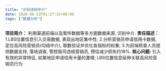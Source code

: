 ```yaml
---
title: "识别违规中介"
date: 2020-06-23T01:27:32+08:00
tags: ["数据分析"]
---
```

**项目简介：**
利用渠道前端以及案件数据等多方面数据来源, 识别中介.
**责任描述：**
1.LBS位置信息引入交易数据, 表现出地区集中性;
2.分析营销员申请信用卡数据, 定位高风险营销员(勾结中介), 取数验证并优化各指标的权重;
3.为前端核查人员提供数据支持, 落地调查, 管控我司违规营销员, 预估减少损失约18%.
**核心问题:**
引入有效的异常特征, 如某地区申请信用卡量的激增;  LBS位置信息延伸关联高风险营销员行为

